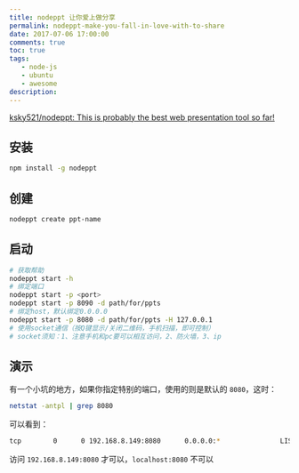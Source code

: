 ```yaml
---
title: nodeppt 让你爱上做分享
permalink: nodeppt-make-you-fall-in-love-with-to-share
date: 2017-07-06 17:00:00
comments: true
toc: true
tags:
   - node-js
   - ubuntu
   - awesome
description:
---
```

[ksky521/nodeppt: This is probably the best web presentation tool so far!](https://github.com/ksky521/nodeppt)

## 安装
``` bash
npm install -g nodeppt
```

## 创建
``` bash
nodeppt create ppt-name
```

<!-- more -->

## 启动
``` bash
# 获取帮助
nodeppt start -h
# 绑定端口
nodeppt start -p <port>
nodeppt start -p 8090 -d path/for/ppts
# 绑定host，默认绑定0.0.0.0
nodeppt start -p 8080 -d path/for/ppts -H 127.0.0.1
# 使用socket通信（按Q键显示/关闭二维码，手机扫描，即可控制）
# socket须知：1、注意手机和pc要可以相互访问，2、防火墙，3、ip
```

## 演示
有一个小坑的地方，如果你指定特别的端口，使用的则是默认的 `8080`，这时：
``` bash
netstat -antpl | grep 8080
```
可以看到：
``` bash
tcp        0      0 192.168.8.149:8080      0.0.0.0:*               LISTEN      4801/node
```
访问 `192.168.8.149:8080` 才可以，`localhost:8080` 不可以

